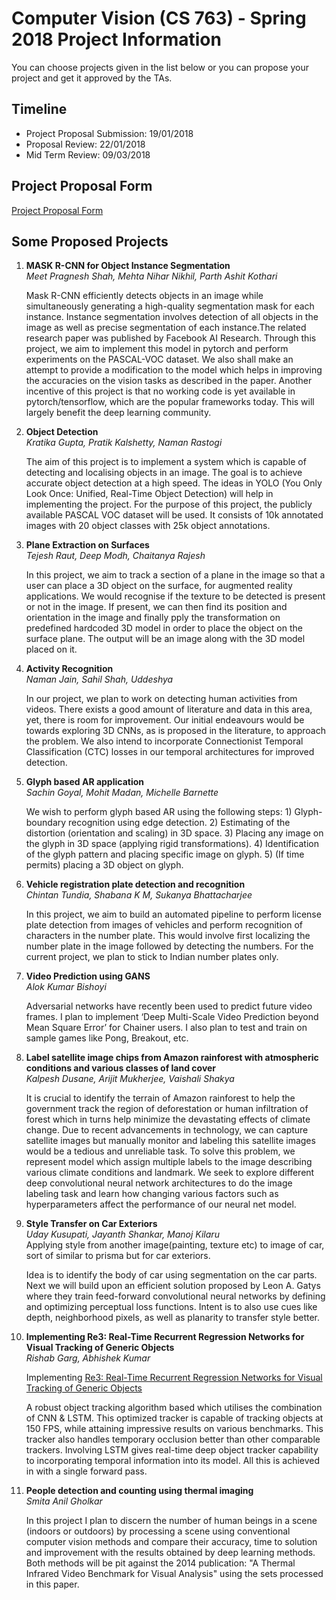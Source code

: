 <h1>Computer Vision (CS 763) - Spring 2018 Project Information</h1>
You can choose projects given in the list below or you can propose your project and get it approved by the TAs.
<h2>Timeline</h2>
<ul>
  <li>Project Proposal Submission: 19/01/2018
  <li>Proposal Review: 22/01/2018
  <li>Mid Term Review: 09/03/2018
</ul>

<h2>Project Proposal Form</h2>
<a href="https://docs.google.com/forms/d/e/1FAIpQLSfGj--GVldmIWVZFAisMirPZEE6S3a1cEYjTHsiNXm__GPpFg/viewform">Project Proposal Form</a>

<h2>Some Proposed Projects</h2>
<ol>
<li><b>MASK R-CNN for Object Instance Segmentation </b><br>
  <i>Meet Pragnesh Shah, Mehta Nihar Nikhil, Parth Ashit Kothari   </i><br>
  
  Mask R-CNN efficiently detects objects in an image while simultaneously generating a high-quality segmentation mask for each instance. Instance segmentation involves detection of all objects in the image as well as precise segmentation of each instance.The related research paper was published by Facebook AI Research. Through this project, we aim to implement this model in pytorch and perform experiments on the PASCAL-VOC dataset. We also shall make an attempt to provide a modification to the model which helps in improving the accuracies on the vision tasks as described in the paper. Another incentive of this project is that no working code is yet available in pytorch/tensorflow, which are the popular frameworks today. This will largely benefit the deep learning community.

<li><b>Object Detection</b> <br>
   <i> Kratika Gupta, Pratik Kalshetty, Naman Rastogi   </i><br>
  
  The aim of this project is to implement a system which is capable of detecting and localising objects in an image. The goal is to achieve accurate object detection at a high speed. The ideas in YOLO (You Only Look Once: Unified, Real-Time Object Detection) will help in implementing the project. For the purpose of this project, the publicly available PASCAL VOC dataset will be used. It consists of $10$k annotated images with $20$ object classes with $25$k object annotations. 

<li><b>Plane Extraction on Surfaces</b> 
  <br>  <i> Tejesh Raut, Deep Modh, Chaitanya Rajesh   </i><br>   
  
  In this project, we aim to track a section of a plane in the image so that a user can place a 3D object on the surface, for augmented reality applications. We would recognise if the texture to be detected is present or not in the image. If present, we can then find its position and orientation in the image and finally pply the transformation on predefined hardcoded 3D model in order to place the object on the surface plane. The output will be an image along with the 3D model placed on it.
  
<li><b>Activity Recognition</b> 
  <br>   <i>Naman Jain, Sahil Shah, Uddeshya   </i><br>

In our project, we plan to work on detecting human activities from videos. There exists a good amount of literature and data in this area, yet, there is room for improvement. Our initial endeavours would be towards exploring 3D CNNs, as is proposed in the literature, to approach the problem. We also intend to incorporate Connectionist Temporal Classification (CTC) losses in our temporal architectures for improved detection. 

<li><p><b>Glyph based AR application</b>
  <br>   <i>Sachin Goyal, Mohit Madan, Michelle Barnette  </i><br> 

We wish to perform glyph based AR using the following steps: 1) Glyph-boundary recognition using edge detection. 2) Estimating of the distortion (orientation and scaling) in 3D space. 3) Placing any image on the glyph in 3D space (applying rigid transformations). 4) Identification of the glyph pattern and placing specific image on glyph. 5) (If time permits) placing a 3D object on glyph.


<li><b>Vehicle registration plate detection and recognition</b> 
  <br><i>Chintan Tundia, Shabana K M, Sukanya Bhattacharjee </i><br>

In this project, we aim to build an automated pipeline to perform license plate detection from images of vehicles and perform recognition of characters in the number plate. This would involve first localizing the number plate in the image followed by detecting the numbers. For the current project, we plan to stick to Indian number plates only.
                                        
<li> <b> Video Prediction using GANS </b> 
  <br><i>Alok Kumar Bishoyi </i><br>

Adversarial networks have recently been used to predict future video frames. I plan to implement ‘Deep Multi-Scale Video Prediction beyond Mean Square Error’ for Chainer users. I also plan to test and train on sample games like Pong, Breakout, etc.

<li> <b> Label satellite image chips from Amazon rainforest with atmospheric conditions and various classes of land cover </b> <br>
<i>Kalpesh Dusane, Arijit Mukherjee, Vaishali Shakya </i><br>

It is crucial to identify the terrain of Amazon rainforest to help the government track the region of deforestation or human infiltration of forest which in turns help minimize the devastating effects of climate change. Due to recent advancements in technology, we can capture satellite images but manually monitor and labeling this satellite images would be a tedious and unreliable task. To solve this problem, we represent model which assign multiple labels to the image describing various climate conditions and landmark. We seek to explore different deep convolutional neural network architectures to do the image labeling task and learn how changing various factors such as hyperparameters affect the performance of our neural net model.

<li><b>Style Transfer on Car Exteriors</b><br>
<i>Uday Kusupati, Jayanth Shankar, Manoj Kilaru </i><br>
Applying style from another image(painting, texture etc) to image of car, sort of similar to prisma but for car exteriors.
  
Idea is to identify the body of car using segmentation on the car parts. Next we will build upon an efficient solution proposed by Leon A. Gatys where they train feed-forward convolutional neural networks by defining and optimizing perceptual loss functions. Intent is to also use cues like depth, neighborhood pixels, as well as planarity to transfer style better.

<li><b>Implementing Re3: Real-Time Recurrent Regression Networks for Visual Tracking of Generic Objects</b><br>
<i>Rishab Garg, Abhishek Kumar </i><br>

Implementing <a href="https://arxiv.org/abs/1705.06368">Re3: Real-Time Recurrent Regression Networks for Visual Tracking of Generic Objects</a>

A robust object tracking algorithm based which utilises the combination of CNN & LSTM. This optimized tracker is capable of tracking objects at 150 FPS, while attaining impressive results on various benchmarks. This tracker also handles temporary occlusion better than other comparable trackers. Involving LSTM gives real-time deep object tracker capability to incorporating temporal information into its model. All this is achieved in with a single forward pass.

<li><b>People detection and counting using thermal imaging</b> <br>
  <i> Smita Anil Gholkar </i> <br>
  
In this project I plan to discern the number of human beings in a scene (indoors or outdoors) by processing a scene using conventional computer vision methods and compare their accuracy, time to solution and improvement with the results obtained by deep learning methods. Both methods will be pit against the 2014 publication: "A Thermal Infrared Video Benchmark for Visual Analysis" using the sets processed in this paper.

</ol>
